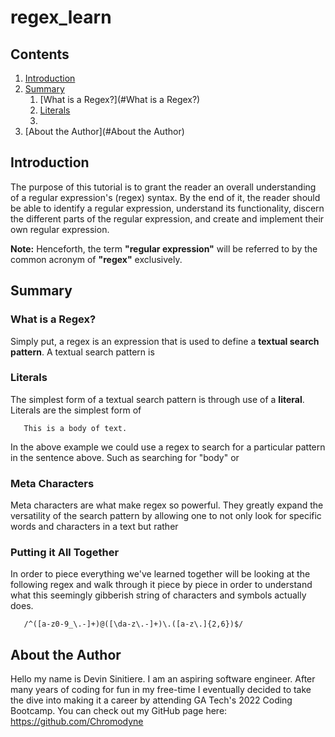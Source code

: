 # regex_learn #

## Contents ##

1. [Introduction](#Introduction)
2. [Summary](#Summary)
   1. [What is a Regex?](#What is a Regex?)
   2. [Literals](#Literals)
   3. 
3. [About the Author](#About the Author)


## Introduction ##

The purpose of this tutorial is to grant the reader an overall understanding of a regular expression's (regex)
syntax. By the end of it, the reader should be able to identify a regular expression, understand its 
functionality, discern the different parts of the regular expression, and create and implement their own
regular expression.

**Note:** Henceforth, the term **"regular expression"** will be referred to by the common acronym of **"regex"** exclusively.

## Summary ##

### What is a Regex? ###

Simply put, a regex is an expression that is used to define a **textual search pattern**. A textual search
pattern is

### Literals ##

The simplest form of a textual search pattern is through use of a **literal**. Literals are the simplest
form of
```
   This is a body of text.
```
In the above example we could use a regex to search for a particular pattern in the sentence above. Such
as searching for "body" or 


### Meta Characters ###

Meta characters are what make regex so powerful. They greatly expand the versatility of the search pattern
by allowing one to not only look for specific words and characters in a text but rather 


### Putting it All Together ###

In order to piece everything we've learned together will be looking at the following regex and walk through
it piece by piece in order to understand what this seemingly gibberish string of characters and symbols 
actually does.

```
   /^([a-z0-9_\.-]+)@([\da-z\.-]+)\.([a-z\.]{2,6})$/
```


## About the Author ##

Hello my name is Devin Sinitiere. I am an aspiring software engineer. After many years of coding for fun
in my free-time I eventually decided to take the dive into making it a career by attending GA Tech's 2022
Coding Bootcamp. You can check out my GitHub page here: https://github.com/Chromodyne